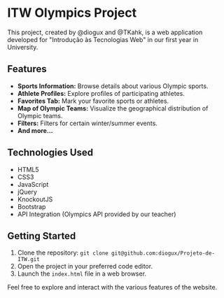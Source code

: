 # ITW Olympics Project

This project, created by @diogux and @TKahk, is a web application developed for "Introdução às Tecnologias Web" in our first year in University.

## Features

- **Sports Information:** Browse details about various Olympic sports.
- **Athlete Profiles:** Explore profiles of participating athletes.
- **Favorites Tab:** Mark your favorite sports or athletes.
- **Map of Olympic Teams:** Visualize the geographical distribution of Olympic teams.
- **Filters:** Filters for certain winter/summer events.
- **And more...**

## Technologies Used

- HTML5
- CSS3
- JavaScript
- jQuery
- KnockoutJS
- Bootstrap
- API Integration (Olympics API provided by our teacher)

## Getting Started

1. Clone the repository: `git clone git@github.com:diogux/Projeto-de-ITW.git`
2. Open the project in your preferred code editor.
3. Launch the `index.html` file in a web browser.

Feel free to explore and interact with the various features of the website.
